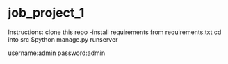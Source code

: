 # job_project_1

Instructions:
clone this repo
-install requirements from requirements.txt
cd into src
$python manage.py runserver

username:admin
password:admin
